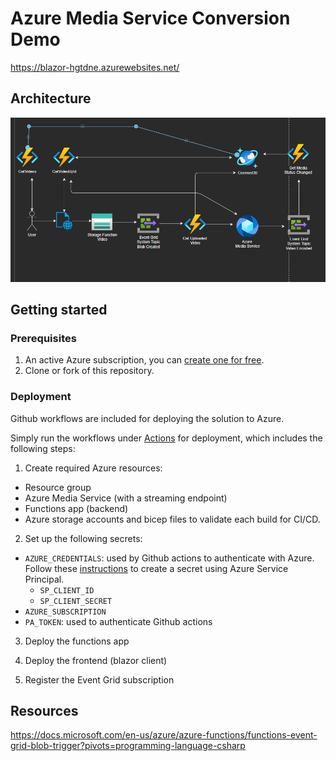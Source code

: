 # Azure Media Service Conversion Demo
https://blazor-hgtdne.azurewebsites.net/

## Architecture
![](diagram/image.png)

## Getting started

### Prerequisites
1. An active Azure subscription, you can [create one for free](https://azure.microsoft.com/en-us/free/).
2. Clone or fork of this repository.

### Deployment
Github workflows are included for deploying the solution to Azure.

Simply run the workflows under [Actions](https://github.com/hugogirard/mediaServiceConversion/actions) for deployment, which includes the following steps:
1. Create required Azure resources: 
- Resource group
- Azure Media Service (with a streaming endpoint)
- Functions app (backend)
- Azure storage accounts
and bicep files to validate each build for CI/CD.

2. Set up the following secrets:
- ``AZURE_CREDENTIALS``: used by Github actions to authenticate with Azure. Follow these [instructions](https://learn.microsoft.com/en-us/azure/developer/github/github-key-vault) to create a secret using Azure Service Principal.
    - ``SP_CLIENT_ID``
    - ``SP_CLIENT_SECRET``
- ``AZURE_SUBSCRIPTION``
- ``PA_TOKEN``: used to authenticate Github actions

3. Deploy the functions app

4. Deploy the frontend (blazor client)

5. Register the Event Grid subscription

## Resources
https://docs.microsoft.com/en-us/azure/azure-functions/functions-event-grid-blob-trigger?pivots=programming-language-csharp